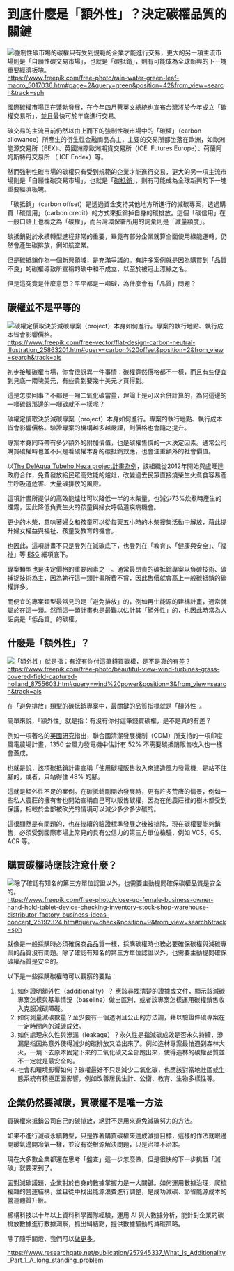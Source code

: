 # 到底什麼是「額外性」？決定碳權品質的關鍵

![強制性碳市場的碳權只有受到規範的企業才能進行交易，更大的另一項主流市場則是「自願性碳交易市場」，也就是「碳抵銷」，則有可能成為全球新興的下一塊重要經濟板塊。](../005-Files/Pasted%20image%2020230602191418.png)
https://www.freepik.com/free-photo/rain-water-green-leaf-macro_5017036.htm#page=2&query=green&position=42&from_view=search&track=sph

國際碳權市場正在蓬勃發展，在今年四月蔡英文總統也宣布台灣將於今年成立「碳權交易所」，並且最快可於年底進行交易。

碳交易的主流目前仍然以由上而下的強制性碳市場中的「碳權」（carbon allowance）所產生的衍生性金融商品為主，主要的交易所都坐落在歐洲，如歐洲能源交易所（EEX）、英國洲際歐洲期貨交易所（ICE  Futures Europe）、荷蘭阿姆斯特丹交易所 （ ICE Endex）等。

然而強制性碳市場的碳權只有受到規範的企業才能進行交易，更大的另一項主流市場則是「自願性碳交易市場」，也就是「[碳抵銷](https://combogic.com/blog/carbon-credit-life-cycle.html)」，則有可能成為全球新興的下一塊重要經濟板塊。

「碳抵銷」（carbon offset）是透過資金支持其他地方所進行的減碳專案，透過購買「碳信用」（carbon credit）的方式來抵銷掉自身的碳排放。這個「碳信用」在一般口語上也稱之為「碳權」，而台灣環保署所用的詞彙則是「減量額度」。

碳抵銷對於永續轉型進程非常的重要，畢竟有部分企業就算全面使用綠能運轉，仍然會產生碳排放，例如航空業。

但是碳抵銷作為一個新興領域，是充滿爭議的。有許多案例就是因為購買到「品質不良」的碳權導致所宣稱的碳中和不成立，以至於被冠上漂綠之名。

但是這究竟是什麼意思？平平都是一噸碳，為什麼會有「品質」問題？


## 碳權並不是平等的

![碳權定價取決於減碳專案（project）本身如何進行。專案的執行地點、執行成本皆會影響價格。](../005-Files/Pasted%20image%2020230604200859.png)
https://www.freepik.com/free-vector/flat-design-carbon-neutral-illustration_25863201.htm#query=carbon%20offset&position=2&from_view=search&track=ais

初步接觸碳權市場，你會很訝異一件事情：碳權竟然價格都不一樣，而且有些便宜到見底一兩塊美元，有些貴到要幾十美元才買得到。

這是怎麼回事？不都是一噸二氧化碳當量，理論上是可以合併計算的，為何這邊的一噸碳跟那邊的一噸碳就不一樣呢？

碳權定價取決於減碳專案（project）本身如何進行。專案的執行地點、執行成本皆會影響價格。驗證專案的機構越多越嚴謹，則價格也會隨之提升。

專案本身同時帶有多少額外的附加價值，也是碳權售價的一大決定因素。通常公司購買碳權時也並不只是看碳權本身的碳抵銷效應，也會注重額外的社會價值。

以[The DelAgua Tubeho Neza project計畫為例](https://offset.climateneutralnow.org/delagua-public-health-program-in-eastern-africa-9626-?searchResultsLink=%2FAllProjects)，該組織從2012年開始與盧旺達政府合作，免費發放給民眾高效能的爐灶，改變過去民眾直接燒柴生火煮食容易產生呼吸道危害、大量碳排放的風險。

這項計畫所提供的高效能爐灶可以降低一半的木柴量，也減少73%炊煮時產生的煙霧，因此降低負責生火的孩童與婦女呼吸道疾病機會。

更少的木柴，意味著婦女和孩童可以從每天五小時的木柴搜集活動中解放，藉此提升婦女權益與福祉、孩童受教育的機會。

也因此，這項計畫不只是登列在減碳底下，也登列在「教育」、「健康與安全」、「福祉」等 [ESG](https://combogic.com/blog/content_0.html) 細項底下。

專案類型也是決定價格的重要因素之一。通常最昂貴的碳抵銷專案以負碳技術、碳捕捉技術為主，因為執行這一類計畫所費不貲，因此售價就會高上一般碳抵銷的碳權許多。

而便宜的專案類型最常見的是「避免排放」的，例如再生能源的建構計畫，通常就屬於在這一類。然而這一類計畫也是最難以估計其「額外性」的，也因此時常為人詬病是「低品質」的碳權。

## 什麼是「額外性」？

![「額外性」就是指：有沒有你付這筆錢買碳權，是不是真的有差？](../005-Files/Pasted%20image%2020230604201123.png)
https://www.freepik.com/free-photo/beautiful-view-wind-turbines-grass-covered-field-captured-holland_8755603.htm#query=wind%20power&position=3&from_view=search&track=ais

在「避免排放」類型的碳抵銷專案中，最關鍵的品質指標就是「額外性」。

簡單來說，「額外性」就是指：有沒有你付這筆錢買碳權，是不是真的有差？

例如一項著名的[英國研究](https://eprints.lse.ac.uk/112803/1/GRI_do_carbon_offsets_offset_carbon_paper_371.pdf)指出，聯合國清潔發展機制（CDM）所支持的一項印度風電農場計畫，1350 台風力發電機中估計有 52% 不需要碳抵銷販售收入也一樣會蓋成。

也就是說，該項碳抵銷計畫宣稱「使用碳權販售收入來建造風力發電機」是站不住腳的，或者，只站得住 48% 的腳。

這就是額外性不足的案例。在碳抵銷剛開始發展時，更有許多荒唐的情景，例如一些私人農莊的擁有者也開始宣稱自己可以販售碳權，因為在他農莊裡的樹木都受到保護，相較於全部被砍光的情境可以減少多少多少碳的。

這很顯然是有問題的，也在後續的驗證標準發展之後被排除，現在碳權要能夠銷售，必須受到國際市場上常見的具有公信力的第三方單位檢驗，例如 VCS、GS、ACR 等。

## 購買碳權時應該注意什麼？

![除了確認有知名的第三方單位認證以外，也需要主動提問確保碳權品質是安全的。](../005-Files/Pasted%20image%2020230604201201.png)
https://www.freepik.com/free-photo/close-up-female-business-owner-hand-hold-tablet-device-checking-inventory-stock-shop-warehouse-distributor-factory-business-ideas-concept_25192324.htm#query=check&position=9&from_view=search&track=sph

就像是一般採購時必須確保商品品質一樣，採購碳權時也務必要確保碳權與減碳專案的品質沒有問題。除了確認有知名的第三方單位認證以外，也需要主動提問確保碳權品質是安全的。

以下是一些採購碳權時可以觀察的要點：

1. 如何證明額外性（additionality）？ 應該尋找清楚的證據或文件，顯示該減碳專案怎樣與基準情況（baseline）做出區別，或者該專案怎樣運用碳權銷售收入克服減碳障礙。
2. 如何測量減碳數量？至少要有一個透明且公正的方法論，藉以驗證件碳專案在一定時間內的減碳成效。
3. 如何處理永久性與滲漏（leakage）？永久性是指減碳成效是否永久持續，滲漏是指因為意外使得減少的碳排放又溢出來了。例如造林專案最怕遇到森林大火，一燒下去原本固定下來的二氧化碳又全部跑出來，使得造林的碳權品質並不一定就是最安全的。
4. 社會和環境影響如何？碳權最好不只是減少二氧化碳，也應該對當地社區或生態系統有積極正面影響，例如改善居民生計、公衛、教育、生物多樣性等。

## 企業仍然要減碳，買碳權不是唯一方法

買碳權來抵銷公司自己的碳排放，絕對不是用來避免減碳努力的方法。

如果不進行減碳永續轉型，只是靠著購買碳權來達成減排目標，這樣的作法就跟邊開暖氣邊開冷氣一樣，並沒有從根源解決問題，只是治標不治本。

現在大多數企業都還在思考「盤查」這一步怎麼做，但是很快的下一步挑戰「減碳」就要來到了。

面對減碳議題，企業對於自身的數據掌握力是一大關鍵。如何運用數據治理，爬梳複雜的營運結構，並且從中找出能源浪費進行調整，是成功減碳、節省能源成本的營運體質升級。

櫛構科技以十年以上資料科學團隊經驗，運用 AI 與大數據分析，能針對企業的碳排放數據進行數據洞察，抓出糾結點，提供數據驅動的減碳策略。

除了隨手關燈，我們可以[做更多](https://combogic.com/)。


https://www.researchgate.net/publication/257945337_What_Is_Additionality_Part_1_A_long_standing_problem



